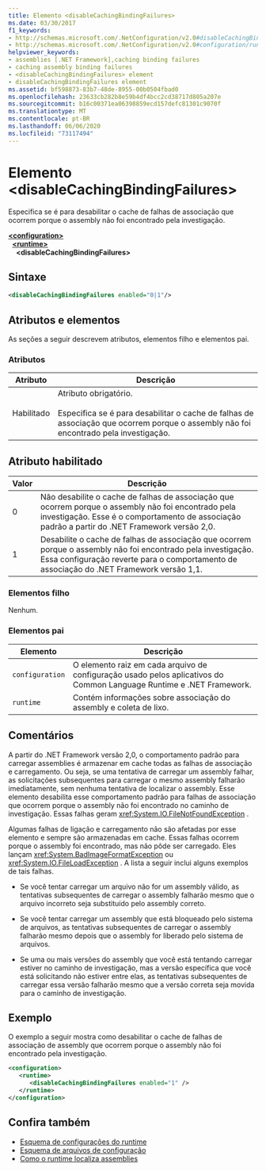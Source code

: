 ```yaml
---
title: Elemento <disableCachingBindingFailures>
ms.date: 03/30/2017
f1_keywords:
- http://schemas.microsoft.com/.NetConfiguration/v2.0#disableCachingBindingFailures
- http://schemas.microsoft.com/.NetConfiguration/v2.0#configuration/runtime/disableCachingBindingFailures
helpviewer_keywords:
- assemblies [.NET Framework],caching binding failures
- caching assembly binding failures
- <disableCachingBindingFailures> element
- disableCachingBindingFailures element
ms.assetid: bf598873-83b7-48de-8955-00b0504fbad0
ms.openlocfilehash: 23633cb282b8e59b4df4bcc2cd38717d805a207e
ms.sourcegitcommit: b16c00371ea06398859ecd157defc81301c9070f
ms.translationtype: MT
ms.contentlocale: pt-BR
ms.lasthandoff: 06/06/2020
ms.locfileid: "73117494"
---
```

# <a name="disablecachingbindingfailures-element"></a>Elemento \<disableCachingBindingFailures>
Especifica se é para desabilitar o cache de falhas de associação que ocorrem porque o assembly não foi encontrado pela investigação.  
  
[**\<configuration>**](../configuration-element.md)\
&nbsp;&nbsp;[**\<runtime>**](runtime-element.md)\
&nbsp;&nbsp;&nbsp;&nbsp;**\<disableCachingBindingFailures>**  
  
## <a name="syntax"></a>Sintaxe  
  
```xml  
<disableCachingBindingFailures enabled="0|1"/>  
```  
  
## <a name="attributes-and-elements"></a>Atributos e elementos  
 As seções a seguir descrevem atributos, elementos filho e elementos pai.  
  
### <a name="attributes"></a>Atributos  
  
|Atributo|Descrição|  
|---------------|-----------------|  
|Habilitado|Atributo obrigatório.<br /><br /> Especifica se é para desabilitar o cache de falhas de associação que ocorrem porque o assembly não foi encontrado pela investigação.|  
  
## <a name="enabled-attribute"></a>Atributo habilitado  
  
|Valor|Descrição|  
|-----------|-----------------|  
|0|Não desabilite o cache de falhas de associação que ocorrem porque o assembly não foi encontrado pela investigação. Esse é o comportamento de associação padrão a partir do .NET Framework versão 2,0.|  
|1|Desabilite o cache de falhas de associação que ocorrem porque o assembly não foi encontrado pela investigação. Essa configuração reverte para o comportamento de associação do .NET Framework versão 1,1.|  
  
### <a name="child-elements"></a>Elementos filho  
 Nenhum.  
  
### <a name="parent-elements"></a>Elementos pai  
  
|Elemento|Descrição|  
|-------------|-----------------|  
|`configuration`|O elemento raiz em cada arquivo de configuração usado pelos aplicativos do Common Language Runtime e .NET Framework.|  
|`runtime`|Contém informações sobre associação do assembly e coleta de lixo.|  
  
## <a name="remarks"></a>Comentários  
 A partir do .NET Framework versão 2,0, o comportamento padrão para carregar assemblies é armazenar em cache todas as falhas de associação e carregamento. Ou seja, se uma tentativa de carregar um assembly falhar, as solicitações subsequentes para carregar o mesmo assembly falharão imediatamente, sem nenhuma tentativa de localizar o assembly. Esse elemento desabilita esse comportamento padrão para falhas de associação que ocorrem porque o assembly não foi encontrado no caminho de investigação. Essas falhas geram <xref:System.IO.FileNotFoundException> .  
  
 Algumas falhas de ligação e carregamento não são afetadas por esse elemento e sempre são armazenadas em cache. Essas falhas ocorrem porque o assembly foi encontrado, mas não pôde ser carregado. Eles lançam <xref:System.BadImageFormatException> ou <xref:System.IO.FileLoadException> . A lista a seguir inclui alguns exemplos de tais falhas.  
  
- Se você tentar carregar um arquivo não for um assembly válido, as tentativas subsequentes de carregar o assembly falharão mesmo que o arquivo incorreto seja substituído pelo assembly correto.  
  
- Se você tentar carregar um assembly que está bloqueado pelo sistema de arquivos, as tentativas subsequentes de carregar o assembly falharão mesmo depois que o assembly for liberado pelo sistema de arquivos.  
  
- Se uma ou mais versões do assembly que você está tentando carregar estiver no caminho de investigação, mas a versão específica que você está solicitando não estiver entre elas, as tentativas subsequentes de carregar essa versão falharão mesmo que a versão correta seja movida para o caminho de investigação.  
  
## <a name="example"></a>Exemplo  
 O exemplo a seguir mostra como desabilitar o cache de falhas de associação de assembly que ocorrem porque o assembly não foi encontrado pela investigação.  
  
```xml  
<configuration>  
   <runtime>  
      <disableCachingBindingFailures enabled="1" />  
   </runtime>  
</configuration>  
```  
  
## <a name="see-also"></a>Confira também

- [Esquema de configurações do runtime](index.md)
- [Esquema de arquivos de configuração](../index.md)
- [Como o runtime localiza assemblies](../../../deployment/how-the-runtime-locates-assemblies.md)
